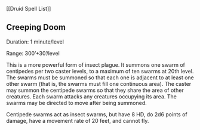 [[Druid Spell List]]

## Creeping Doom        

Duration: 1 minute/level

Range: 300’+30’/level

This is a more powerful form of insect plague. It summons one swarm of centipedes per two caster levels, to a maximum of ten swarms at 20th level. The swarms must be summoned so that each one is adjacent to at least one other swarm (that is, the swarms must fill one continuous area). The caster may summon the centipede swarms so that they share the area of other creatures. Each swarm attacks any creatures occupying its area. The swarms may be directed to move after being summoned.

Centipede swarms act as insect swarms, but have 8 HD, do 2d6 points of damage, have a movement rate of 20 feet, and cannot fly.